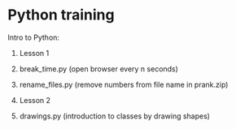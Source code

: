 # Python training

Intro to Python:

1. Lesson 1
  1. break_time.py (open browser every n seconds)
  2. rename_files.py (remove numbers from file name in prank.zip)

2. Lesson 2
  1. drawings.py (introduction to classes by drawing shapes)
